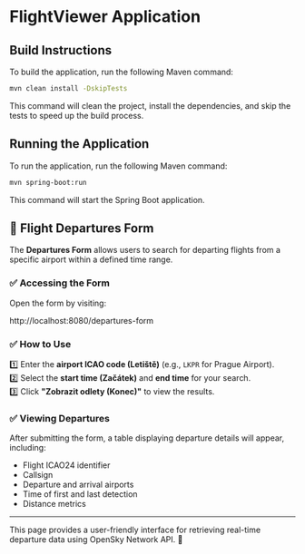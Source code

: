 # FlightViewer Application

## Build Instructions
To build the application, run the following Maven command:

```sh
mvn clean install -DskipTests
```
This command will clean the project, install the dependencies, and skip the tests to speed up the build process.

## Running the Application

To run the application, run the following Maven command:

```sh
mvn spring-boot:run
```

This command will start the Spring Boot application.

## 🛫 Flight Departures Form

The **Departures Form** allows users to search for departing flights from a specific airport within a defined time range.

### ✅ Accessing the Form
Open the form by visiting:

http://localhost:8080/departures-form


### ✅ How to Use
1️⃣ Enter the **airport ICAO code (Letiště)** (e.g., `LKPR` for Prague Airport).  
2️⃣ Select the **start time (Začátek)** and **end time** for your search.  
3️⃣ Click **"Zobrazit odlety (Konec)"** to view the results.

### ✅ Viewing Departures
After submitting the form, a table displaying departure details will appear, including:
- Flight ICAO24 identifier
- Callsign
- Departure and arrival airports
- Time of first and last detection
- Distance metrics

---

This page provides a user-friendly interface for retrieving real-time departure data using OpenSky Network API. 🚀  

